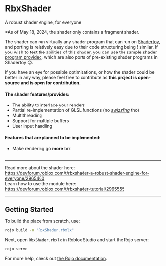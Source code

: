 # RbxShader
A robust shader engine, for everyone

*As of May 18, 2024, the shader only contains a fragment shader.

The shader can run virtually any shader program that can run on [Shadertoy](https://www.shadertoy.com/), and porting is relatively easy due to their code structuring being !
similar. If you wish to test the abilities of this shader, you can use the [sample shader program provided](https://github.com/AnotherSubatomo/RbxShader/blob/main/Shaders/VoxelShader.lua), which are also ports of pre-existing shader programs in Shadertoy 😊.

If you have an eye for possible optimizations, or how the shader could be better in any way, please feel free to contribute as **this project is open-source and is open for contribution.**

#### The shader features/provides:
- The ability to interlace your renders
- Partial re-implementation of GLSL functions (no [_swizzling_](https://en.wikipedia.org/wiki/Swizzling_(computer_graphics)) tho)
- Multithreading
- Support for multiple buffers
- User input handling

#### Features that are planned to be implemented:
- Make rendering go **more** brr
<br><br>
---

Read more about the shader here: https://devforum.roblox.com/t/rbxshader-a-robust-shader-engine-for-everyone/2965460
<br>
Learn how to use the module here: https://devforum.roblox.com/t/rbxshader-tutorial/2965555

---

## Getting Started
To build the place from scratch, use:

```bash
rojo build -o "RbxShader.rbxlx"
```

Next, open `RbxShader.rbxlx` in Roblox Studio and start the Rojo server:

```bash
rojo serve
```

For more help, check out [the Rojo documentation](https://rojo.space/docs).